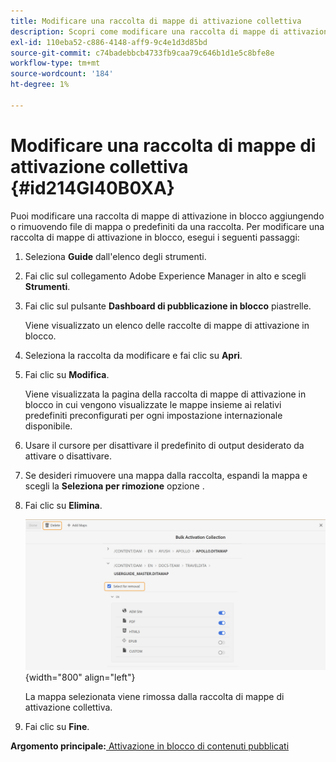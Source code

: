 ```yaml
---
title: Modificare una raccolta di mappe di attivazione collettiva
description: Scopri come modificare una raccolta di mappe di attivazione collettiva
exl-id: 110eba52-c886-4148-aff9-9c4e1d3d85bd
source-git-commit: c74badebbcb4733fb9caa79c646b1d1e5c8bfe8e
workflow-type: tm+mt
source-wordcount: '184'
ht-degree: 1%

---
```


# Modificare una raccolta di mappe di attivazione collettiva {#id214GI40B0XA}

Puoi modificare una raccolta di mappe di attivazione in blocco aggiungendo o rimuovendo file di mappa o predefiniti da una raccolta. Per modificare una raccolta di mappe di attivazione in blocco, esegui i seguenti passaggi:

1. Seleziona **Guide** dall&#39;elenco degli strumenti.

1. Fai clic sul collegamento Adobe Experience Manager in alto e scegli **Strumenti**.

1. Fai clic sul pulsante **Dashboard di pubblicazione in blocco** piastrelle.

   Viene visualizzato un elenco delle raccolte di mappe di attivazione in blocco.

1. Seleziona la raccolta da modificare e fai clic su **Apri**.

1. Fai clic su **Modifica**.

   Viene visualizzata la pagina della raccolta di mappe di attivazione in blocco in cui vengono visualizzate le mappe insieme ai relativi predefiniti preconfigurati per ogni impostazione internazionale disponibile.

1. Usare il cursore per disattivare il predefinito di output desiderato da attivare o disattivare.

1. Se desideri rimuovere una mappa dalla raccolta, espandi la mappa e scegli la **Seleziona per rimozione** opzione .

1. Fai clic su **Elimina**.

   ![](images/bulk-activation-delete-map.png){width="800" align="left"}

   La mappa selezionata viene rimossa dalla raccolta di mappe di attivazione collettiva.

1. Fai clic su **Fine**.


**Argomento principale:**[ Attivazione in blocco di contenuti pubblicati](conf-bulk-activation.md)
